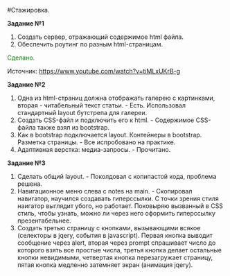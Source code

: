 #Стажировка.

**Задание №1**

1. Создать сервер, отражающий содержимое html файла.
2. Обеспечить роутинг по разным html-страницам.

<span style="color:green"> Сделано. 

Источник: https://www.youtube.com/watch?v=tiMLxUKrB-g

**Задание №2**

1. Одна из html-страниц должна отображать галерею с картинками, вторая - читабельный текст статьи. - Есть. Использовал стандартный layout бутстрепа для галереи.
2. Создать CSS-файл и подключить его к html. - Содержимое CSS-файла также взял из bootstrap. 
3. Как в bootstrap подключается layout. Контейнеры в bootstrap. Разметка страницы. - Все испробовано на практике.
4. Адаптивная верстка: медиа-запросы. - Прочитано.

**Задание №3**

1. Сделать общий layout. - Поколдовал с копипастой кода, проблема решена.
2. Навигационное меню слева с notes на main. - Скопировал навигатор, научился создавать гиперссылки. С точки зрения стиля наигатор выглядит убого, но работает. Поковыряю вызванный в CSS стиль, чтобы узнать, можно ли через него оформить гиперссылку презентабельнее.
3. Создать третью страницу с кнопками, вызывающими всякое (селекторы в jqery, события в javascript). Первая кнопка выводит сообщение через alert, вторая через prompt спрашивает число до которого взять все простые числа, третья кнопка делает остальные кнопки невидимыми, четвертая кнопка перезагружает страницу, пятая кнопка медленно затемняет экран (анимация jqery). 